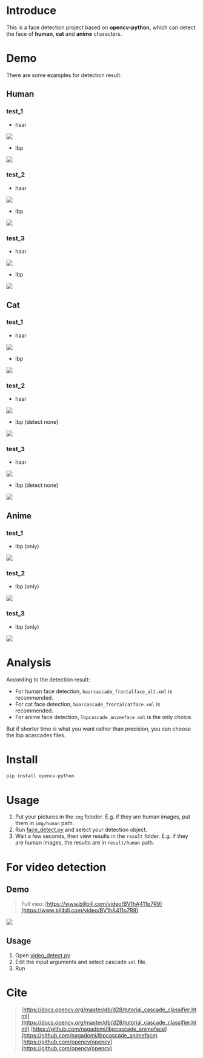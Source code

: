 # Introduce
This is a face detection project based on **opencv-python**, which can detect the face of **human**, **cat** and **anime** characters.

# Demo
There are some examples for detection result.

## Human
### test_1
- haar

![](result/human/test_1/haar.jpg)

- lbp

![](result/human/test_1/lbp.jpg)

### test_2
- haar

![](result/human/test_2/haar.jpg)

- lbp

![](result/human/test_3/lbp.jpg)

### test_3
- haar

![](result/human/test_3/haar.jpg)

- lbp

![](result/human/test_3/lbp.jpg)

## Cat
### test_1
- haar

![](result/cat/test_1/haar.jpg)

- lbp

![](result/cat/test_1/lbp.jpg)
### test_2
- haar

![](result/cat/test_2/haar.jpg)

- lbp (detect none)

![](result/cat/test_2/lbp.jpg)
### test_3
- haar

![](result/cat/test_3/haar.jpg)

- lbp (detect none)

![](result/cat/test_3/lbp.jpg)
## Anime
### test_1
- lbp (only)

![](result/anime/test_1/lbp.jpg)
### test_2
- lbp (only)

![](result/anime/test_2/lbp.jpg)
### test_3
- lbp (only)

![](result/anime/test_3/lbp.jpg)

# Analysis
According to the detection result:
- For human face detection, `haarcascade_frontalface_alt.xml` is recommended.
- For cat face detection, `haarcascade_frontalcatface.xml` is recommended.
- For anime face detection, `lbpcascade_animeface.xml` is the only choice.

But if shorter time is what you want rather than precision, you can choose the lbp acascades files.

# Install
```bash
pip install opencv-python
```

# Usage
1. Put your pictures in the `img` foloder. E.g. if they are human images, put them in `img/human` path.
2. Run [face_detect.py](face_detect.py) and select your detection object.
3. Wait a few seconds, then view results in the `result` folder. E.g. if they are human images, the results are in `result/human` path.

# For video detection
## Demo
> Full vieo: [https://www.bilibili.com/video/BV1hA411p7R9](https://www.bilibili.com/video/BV1hA411p7R9)

![](https://img-blog.csdnimg.cn/20201228165341951.gif)
## Usage
1. Open [video_detect.py](video_detect.py)
2. Edit the input arguments and select cascade `xml` file.
3. Run

# Cite
> [https://docs.opencv.org/master/db/d28/tutorial_cascade_classifier.html](https://docs.opencv.org/master/db/d28/tutorial_cascade_classifier.html)
> [https://github.com/nagadomi/lbpcascade_animeface](https://github.com/nagadomi/lbpcascade_animeface)
> [https://github.com/opencv/opencv](https://github.com/opencv/opencv)
